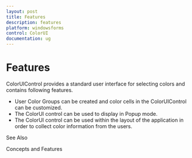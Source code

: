 ```yaml
---
layout: post
title: Features
description: features
platform: windowsforms
control: ColorUI 
documentation: ug
---
```

# Features

ColorUIControl provides a standard user interface for selecting colors and contains following features.



* User Color Groups can be created and color cells in the ColorUIControl can be customized.
* The ColorUI control can be used to display in Popup mode. 
* The ColorUI control can be used within the layout of the application in order to collect color information from the users.

See Also

Concepts and Features